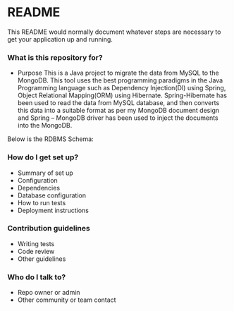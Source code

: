 # README #

This README would normally document whatever steps are necessary to get your application up and running.

### What is this repository for? ###

* Purpose
This is a Java project to migrate the data from MySQL to the MongoDB. This tool uses the best programming paradigms in the Java Programming language such as Dependency Injection(DI) using Spring, Object Relational Mapping(ORM) using Hibernate. Spring-Hibernate has been used to read the data from MySQL database, and then converts this data into a suitable format as per my MongoDB document design and Spring – MongoDB driver has been used to inject the documents into the MongoDB.

Below is the RDBMS Schema:

### How do I get set up? ###

* Summary of set up
* Configuration
* Dependencies
* Database configuration
* How to run tests
* Deployment instructions

### Contribution guidelines ###

* Writing tests
* Code review
* Other guidelines

### Who do I talk to? ###

* Repo owner or admin
* Other community or team contact